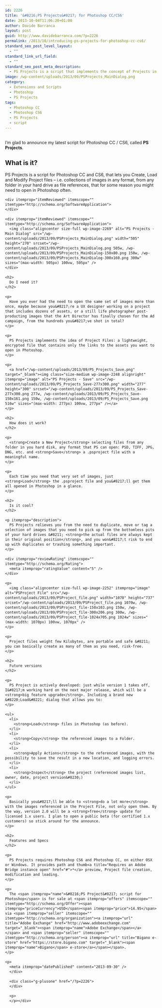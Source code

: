```yaml
---
id: 2226
title: '&#8216;PS Projects&#8217; for Photoshop CC/CS6'
date: 2013-10-04T11:06:20+01:00
author: Davide Barranca
layout: post
guid: http://www.davidebarranca.com/?p=2226
permalink: /2013/10/introducing-ps-projects-for-photoshop-cc-cs6/
standard_seo_post_level_layout:
  - ""
standard_link_url_field:
  - ""
standard_seo_post_meta_description:
  - PS Projects is a script that implements the concept of Projects in Photoshop CC / CS6, letting you Create, Load and Modify project files.
image: /wp-content/uploads/2013/09/PSProjects_MainDialog.png
category:
  - Extensions and Scripts
  - Photoshop
  - PS Projects
tags:
  - Photoshop CC
  - Photoshop CS6
  - PS Projects
  - script
---
```

<div class="pf-content">
  <p>
    <br /> I&#8217;m glad to announce my latest script for Photoshop CC / CS6, called <strong>PS Projects</strong>.
  </p>

  <p>
    <!--more-->
  </p>

  <h2>
    What is it?
  </h2>

  <div itemscope="" itemtype="http://schema.org/Review">
    <div itemprop="itemReviewed" itemscope="" itemtype="http://schema.org/SoftwareApplication">
      <p>
        <span itemprop="description"><span itemprop="name">PS Projects</span> is a <span itemprop="applicationCategory">script</span> for <span itemprop="applicationSuite">Photoshop</span> CC and CS6, that lets you Create, Load and Modify Project files &#8211; i.e. collections of images in any format, from any folder in your hard drive as file references, that for some reason you might need to open in Photoshop often.</span>
      </p>
    </div>

    <div itemprop="itemReviewed" itemscope="" itemtype="http://schema.org/SoftwareApplication">
    </div>

    <div itemprop="itemReviewed" itemscope="" itemtype="http://schema.org/SoftwareApplication">
      <img class="aligncenter size-full wp-image-2269" alt="PS Projects - Main Dialog" src="/wp-content/uploads/2013/09/PSProjects_MainDialog.png" width="505" height="270" srcset="/wp-content/uploads/2013/09/PSProjects_MainDialog.png 505w, /wp-content/uploads/2013/09/PSProjects_MainDialog-150x80.png 150w, /wp-content/uploads/2013/09/PSProjects_MainDialog-300x160.png 300w" sizes="(max-width: 505px) 100vw, 505px" />
    </div>

    <h2>
      Do I need it?
    </h2>

    <p>
      Have you ever had the need to open the same set of images more than once, maybe because you&#8217;re a UX designer working on a project that includes dozens of assets, or a still life photographer post-producting images that the Art Director has finally chosen for the Ad campaign, from the hundreds you&#8217;ve shot in total?
    </p>

    <p>
      PS Projects implements the idea of Project Files: a lightweight, encrypted file that contains only the links to the assets you want to open in Photoshop.
    </p>

    <p>
      <a href="/wp-content/uploads/2013/09/PS_Projects_Save.png" target="_blank"><img class="size-medium wp-image-2248 alignright" itemprop="image" alt="PS Projects - Save" src="/wp-content/uploads/2013/09/PS_Projects_Save-277x300.png" width="277" height="300" srcset="/wp-content/uploads/2013/09/PS_Projects_Save-277x300.png 277w, /wp-content/uploads/2013/09/PS_Projects_Save-150x161.png 150w, /wp-content/uploads/2013/09/PS_Projects_Save.png 516w" sizes="(max-width: 277px) 100vw, 277px" /></a>
    </p>

    <h2>
      How does it work?
    </h2>

    <p>
      <strong>Create a New Project</strong> selecting files from any folder in you hard disk, any format that PS can open: PSD, TIFF, JPG, DNG, etc. and <strong>Save</strong> a .psproject file with a meaningful name.
    </p>

    <p>
      Each time you need that very set of images, just <strong>Load</strong> the .psproject file and you&#8217;ll get them all opened in Photoshop in a glance.
    </p>

    <h2>
      Is it cool?
    </h2>

    <p itemprop="description">
      PS Projects relieves you from the need to duplicate, move or tag a selection of images that you need to pick up from the bottomless pits of your hard drives &#8211; <strong>the actual files are always kept in their original position</strong>, and you won&#8217;t risk to end up with duplicates or trashing something important.
    </p>

    <div itemprop="reviewRating" itemscope="" itemtype="http://schema.org/Rating">
      <meta itemprop="ratingValue" content="5" />
    </div>

    <p>
      <img class="aligncenter size-full wp-image-2252" itemprop="image" alt="PSProject File" src="/wp-content/uploads/2013/09/PSProject_file.png" width="1070" height="737" srcset="/wp-content/uploads/2013/09/PSProject_file.png 1070w, /wp-content/uploads/2013/09/PSProject_file-150x103.png 150w, /wp-content/uploads/2013/09/PSProject_file-300x206.png 300w, /wp-content/uploads/2013/09/PSProject_file-1024x705.png 1024w" sizes="(max-width: 1070px) 100vw, 1070px" />
    </p>

    <p>
      Project files weight few Kilobytes, are portable and safe &#8211; you can basically create as many of them as you need, risk-free.
    </p>

    <h2>
      Future versions
    </h2>

    <p>
      PS Project is actively developed: just while version 1 takes off, I&#8217;m working hard on the next major release, which will be a <strong>big feature upgrade</strong>. Including a brand new &#8220;Load&#8221; dialog that allows you to:
    </p>

    <ul>
      <li>
        <strong>Load</strong> files in Photoshop (as before).
      </li>
      <li>
        <strong>Copy</strong> the referenced images to a Folder.
      </li>
      <li>
        <strong>Apply Actions</strong> to the referenced images, with the possibility to save the result in a new location, and logging errors.
      </li>
      <li>
        <strong>Inspect</strong> the project (referenced images list, owner, date, project version&#8230;)
      </li>
    </ul>

    <p>
      Basically you&#8217;ll be able to <strong>do a lot more</strong> with the images referenced in the Project File, not only open them. By the way, version 2.0 will be a <strong>free</strong> update for licensed 1.x users. I plan to open a public beta (for certified 1.x customers) so stick around for the announce.
    </p>

    <h2>
      Features and Specs
    </h2>

    <p>
      PS Projects requires Photoshop CS6 and Photoshop CC, on either OSX or Windows. It provides path and thumb<a title="Requires an Adobe Bridge instance open" href="#">*</a> preview, Project file creation, modification and loading.
    </p>

    <p>
      The <span itemprop="name">&#8216;PS Project&#8217; script for Photoshop</span> is for sale at <span itemprop="offers" itemscope="" itemtype="http://schema.org/Offer"><span itemprop="priceCurrency">USD</span><span itemprop="price">14.95</span> via <span itemprop="seller" itemscope="" itemtype="http://schema.org/organization"><a itemprop="url" title="Adobe Exchange" href="http://www.adobeexchange.com" target="_blank"><span itemprop="name">Adobe Exchange</span></a></span> and <span itemprop="seller" itemscope="" itemtype="http://schema.org/person"><a itemprop="url" title="Bigano e-store" href="https://store.bigano.com" target="_blank"><span itemprop="name">Bigano</span> e-store</a></span></span>.
    </p>

    <p>
      <meta itemprop="datePublished" content="2013-09-30" />
      </div>

      <div class="g-plusone" href="/?p=2226">
      </div>

      <p>
      </p></div>
      
